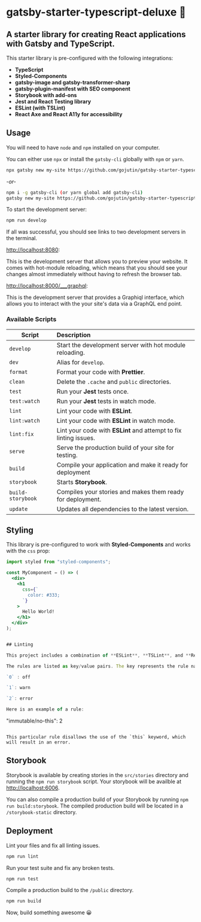 # gatsby-starter-typescript-deluxe 🌟

## A starter library for creating React applications with Gatsby and TypeScript.

This starter library is pre-configured with the following integrations:

- **TypeScript**
- **Styled-Components**
- **gatsby-image and gatsby-transformer-sharp**
- **gatsby-plugin-manifest with SEO component**
- **Storybook with add-ons**
- **Jest and React Testing library**
- **ESLint (with TSLint)**
- **React Axe and React A11y for accessibility**

## Usage

You will need to have `node` and `npm` installed on your computer.

You can either use `npx` or install the `gatsby-cli` globally with `npm` or `yarn`.

```sh
npx gatsby new my-site https://github.com/gojutin/gatsby-starter-typescript-deluxe
```

_-or-_

```sh
npm i -g gatsby-cli (or yarn global add gatsby-cli)
gatsby new my-site https://github.com/gojutin/gatsby-starter-typescript-deluxe
```

To start the development server:

```sh
npm run develop
```

If all was successful, you should see links to two development servers in the terminal.

[http://localhost:8080](http://localhost:8080):

This is the development server that allows you to preview your website. It comes with hot-module reloading, which means that you should see your changes almost immediately without having to refresh the browser tab.

[http://localhost:8000/___graphql](http://localhost:8000/___graphql):

This is the development server that provides a Graphiql interface, which allows you to interact with the your site's data via a GraphQL end point.


### Available Scripts

| Script            | Description                                                       |
| ----------------- | :---------------------------------------------------------------- |
| `develop`         | Start the development server with hot module reloading.           |
| `dev`             | Alias for `develop`.                                              |
| `format`          | Format your code with **Prettier**.                               |
| `clean`           | Delete the `.cache` and `public` directories.                     |
| `test`            | Run your **Jest** tests once.                                     |
| `test:watch`      | Run your **Jest** tests in watch mode.                            |
| `lint`            | Lint your code with **ESLint**.                                   |
| `lint:watch`      | Lint your code with **ESLint** in watch mode.                     |
| `lint:fix`        | Lint your code with **ESLint** and attempt to fix linting issues. |
| `serve`           | Serve the production build of your site for testing.              |
| `build`           | Compile your application and make it ready for deployment         |
| `storybook`       | Starts **Storybook**.                                             |
| `build-storybook` | Compiles your stories and makes them ready for deployment.        |
| `update`          | Updates all dependencies to the latest version.                   |

## Styling

This library is pre-configured to work with **Styled-Components** and works with the `css` prop:

```jsx
import styled from "styled-components";

const MyComponent = () => (
  <div>
    <h1
      css={`
        color: #333;
      `}
    >
      Hello World!
    </h1>
  </div>
);


## Linting

This project includes a combination of **ESLint**, **TSLint**, and **React-A11y** rules for React and TypeScript code, which are extended from the `eslint-config-gojutin` npm package. Many of the rules favor a functional approach with a strong emphasis on immutability and strong type definitions. 

The rules are listed as key/value pairs. The key represents the rule name and the value (number) represents the setting of the rule:

`0` : off

`1`: warn

`2`: error

Here is an example of a rule:

```
"immutable/no-this": 2
```

This particular rule disallows the use of the `this` keyword, which will result in an error.
```

## Storybook

Storybook is available by creating stories in the `src/stories` directory and running the `npm run storybook` script. Your storybook will be availble at [http://localhost:6006](http://localhost:6006).

You can also compile a production build of your Storybook by running `npm run build:storybook`. The compiled production build will be located in a `/storybook-static` directory.

## Deployment

Lint your files and fix all linting issues.

```sh
npm run lint
```

Run your test suite and fix any broken tests.

```sh
npm run test
```

Compile a production build to the `/public` directory.

```sh
npm run build
```

Now, build something awesome 😀
